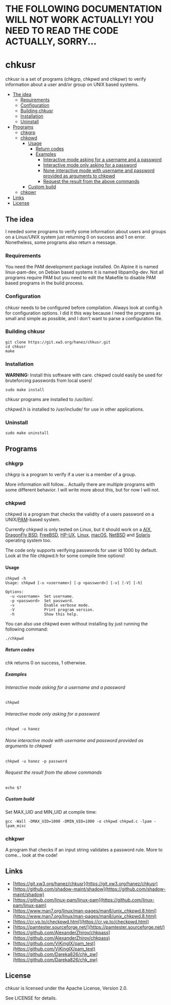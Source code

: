 # THE FOLLOWING DOCUMENTATION WILL NOT WORK ACTUALLY! YOU NEED TO READ THE CODE ACTUALLY, SORRY...

# chkusr

chkusr is a set of programs (chkgrp, chkpwd and chkpwr) to verify information about a user and/or group on UNIX based systems.

 * [The idea](#the-idea)
    * [Requirements](#requirements)
    * [Configuration](#configuration)
    * [Building chkusr](#building-chkusr)
    * [Installation](#installation)
    * [Uninstall](#uninstall)
  * [Programs](#programs)
    * [chkgrp](#chkgrp)
    * [chkpwd](#chkpwd)
       * [Usage](#usage)
          * [Return codes](#return-codes)
          * [Examples](#examples)
             * [Interactive mode asking for a username and a password](#interactive-mode-asking-for-a-username-and-a-password)
             * [Interactive mode only asking for a password](#interactive-mode-only-asking-for-a-password)
             * [None interactive mode with username and password provided as arguments to chkpwd](#none-interactive-mode-with-username-and-password-provided-as-arguments-to-chkpwd)
              * [Request the result from the above commands](#request-the-result-from-the-above-commands)
       * [Custom build](#custom-build)
    * [chkpwr](#chkpwr)
 * [Links](#links)
 * [License](#license)

## The idea

I needed some programs to verify some information about users and groups on a Linux/UNIX system just returning 0 on success and 1 on error. Nonetheless, some programs also return a message.

### Requirements

You need the PAM development package installed. On Alpine it is named linux-pam-dev, on Debian based systems it is named libpam0g-dev. Not all programs require PAM but you need to edit the Makefile to disable PAM based programs in the build process.

### Configuration

chkusr needs to be configured before compilation. Always look at config.h for configuration options. I did it this way because I need the programs as small and simple as possible, and I don't want to parse a configuration file.

### Building chkusr

```
git clone https://git.xw3.org/hanez/chkusr.git
cd chkusr
make
```

### Installation

**WARNING:** Install this software with care. chkpwd could easily be used for bruteforcing passwords from local users!

```
sudo make install
```

chkusr programs are installed to /usr/bin/.

chkpwd.h is installed to /usr/include/ for use in other applications.

### Uninstall

```
sudo make uninstall
```

## Programs

### chkgrp

chkgrp is a program to verify if a user is a member of a group.

More information will follow... Actually there are multiple programs with some different behavior. I will write more about this, but for now I will not.

### chkpwd

chkpwd is a program that checks the validity of a users password on a UNIX/[PAM](https://en.wikipedia.org/wiki/Pluggable_Authentication_Module)-based system.

Currently chkpwd is only tested on Linux, but it should work on a [AIX](https://en.wikipedia.org/wiki/IBM_AIX), [DragonFly BSD](https://www.dragonflybsd.org/), [FreeBSD](https://www.freebsd.org/), [HP-UX](https://en.wikipedia.org/wiki/HP-UX), [Linux](https://kernel.org/), [macOS](https://en.wikipedia.org/wiki/MacOS), [NetBSD](https://netbsd.org/) and [Solaris](https://en.wikipedia.org/wiki/Oracle_Solaris) operating system too.

The code only supports verifying passwords for user id 1000 by default. Look at the file chkpwd.h for some compile time options!

#### Usage

```
chkpwd -h
Usage: chkpwd [-u <username>] [-p <password>] [-v] [-V] [-h]

Options:
  -u <username>  Set username.
  -p <password>  Set password.
  -v             Enable verbose mode.
  -V             Print program version.
  -h             Show this help.
```

You can also use chkpwd even without installing by just running the following command:

```
./chkpwd
```

##### Return codes

chk returns 0 on success, 1 otherwise.

##### Examples

###### Interactive mode asking for a username and a password

```
chkpwd
```

###### Interactive mode only asking for a password

```
chkpwd -u hanez
```

###### None interactive mode with username and password provided as arguments to chkpwd

```
chkpwd -u hanez -p password
```

###### Request the result from the above commands

```
echo $?
```

##### Custom build

Set MAX_UID and MIN_UID at compile time:

```
gcc -Wall -DMAX_UID=1000 -DMIN_UID=1000 -o chkpwd chkpwd.c -lpam -lpam_misc
```

### chkpwr

A program that checks if an input string validates a password rule. More to come... look at the code!

## Links

 - [https://git.xw3.org/hanez/chkusr](https://git.xw3.org/hanez/chkusr)
 - [https://github.com/shadow-maint/shadow](https://github.com/shadow-maint/shadow)
 - [https://github.com/linux-pam/linux-pam](https://github.com/linux-pam/linux-pam)
 - [https://www.man7.org/linux/man-pages/man8/unix_chkpwd.8.html](https://www.man7.org/linux/man-pages/man8/unix_chkpwd.8.html)
 - [https://cr.yp.to/checkpwd.html](https://cr.yp.to/checkpwd.html)
 - [https://pamtester.sourceforge.net/](https://pamtester.sourceforge.net/)
 - [https://github.com/AlexanderZhirov/chkpass](https://github.com/AlexanderZhirov/chkpass)
 - [https://github.com/ViKingIX/pam_test](https://github.com/ViKingIX/pam_test)
 - [https://github.com/Dareka826/chk_pw](https://github.com/Dareka826/chk_pw)

## License

chkusr is licensed under the Apache License, Version 2.0.

See LICENSE for details.

